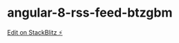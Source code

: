 # angular-8-rss-feed-btzgbm

[Edit on StackBlitz ⚡️](https://stackblitz.com/edit/angular-8-rss-feed-btzgbm)